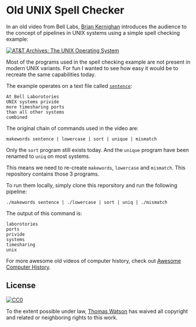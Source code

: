 # Old UNIX Spell Checker

In an old video from Bell Labs, [Brian
Kernighan](https://en.wikipedia.org/wiki/Brian_Kernighan) introduces the
audience to the concept of pipelines in UNIX systems using a simple
spell checking example:

[![AT&T Archives: The UNIX Operating
System](https://img.youtube.com/vi/tc4ROCJYbm0/0.jpg)](https://youtu.be/tc4ROCJYbm0?t=384)

Most of the programs used in the spell checking example are not present
in modern UNIX variants. For fun I wanted to see how easy it would be to
recreate the same capabilities today.

The example operates on a text file called
[`sentence`](https://github.com/watson/old-unix-spell-checker/blob/master/sentence):

```
At Bell Laborotories
UNIX systems privide
more timesharing ports
than all other systems
combined
```

The original chain of commands used in the video are:

```
makewords sentence | lowercase | sort | unique | mismatch
```

Only the `sort` program still exists today. And the `unique` program
have been renamed to `uniq` on most systems.

This means we need to re-create `makewords`, `lowercase` and `mismatch`.
This repository contains those 3 programs.

To run them locally, simply clone this reporsitory and run the following
pipeline:

```
./makewords sentence | ./lowercase | sort | uniq | ./mismatch
```

The output of this command is:

```
laborotories
ports
privide
systems
timesharing
unix
```

For more awesome old videos of computer history, check out [Awesome
Computer History](https://github.com/watson/awesome-computer-history).

## License

[![CC0](https://licensebuttons.net/p/zero/1.0/88x31.png)](https://creativecommons.org/publicdomain/zero/1.0/)

To the extent possible under law, [Thomas
Watson](https://github.com/watson) has waived all copyright and related
or neighboring rights to this work.
